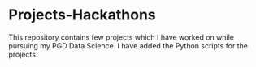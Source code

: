 # Projects-Hackathons
This repository contains few projects which I have worked on while pursuing my PGD Data Science. 
I have added the Python scripts for the projects.
